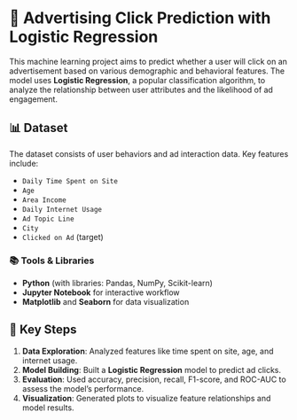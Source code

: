 # 📢 Advertising Click Prediction with Logistic Regression

This machine learning project aims to predict whether a user will click on an advertisement based on various demographic and behavioral features. The model uses **Logistic Regression**, a popular classification algorithm, to analyze the relationship between user attributes and the likelihood of ad engagement.

## 📊 Dataset

The dataset consists of user behaviors and ad interaction data. Key features include:
- `Daily Time Spent on Site`
- `Age`
- `Area Income`
- `Daily Internet Usage`
- `Ad Topic Line`
- `City`
- `Clicked on Ad` (target)

### 📚 Tools & Libraries
- **Python** (with libraries: Pandas, NumPy, Scikit-learn)
- **Jupyter Notebook** for interactive workflow
- **Matplotlib** and **Seaborn** for data visualization

## 🧠 Key Steps
1. **Data Exploration**: Analyzed features like time spent on site, age, and internet usage.
2. **Model Building**: Built a **Logistic Regression** model to predict ad clicks.
3. **Evaluation**: Used accuracy, precision, recall, F1-score, and ROC-AUC to assess the model’s performance.
4. **Visualization**: Generated plots to visualize feature relationships and model results.

